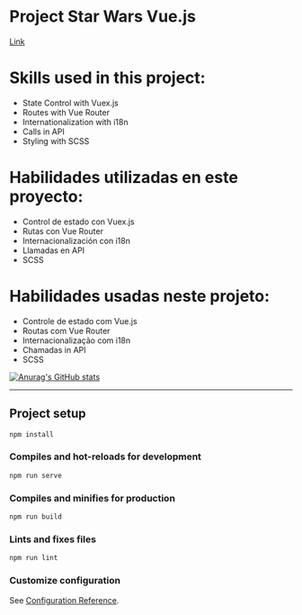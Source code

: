 # Project Star Wars Vue.js

[Link](https://project-starwars-vue.vercel.app/)

# Skills used in this project:

* State Control with Vuex.js
* Routes with Vue Router
* Internationalization with i18n
* Calls in API
* Styling with SCSS

# Habilidades utilizadas en este proyecto:

* Control de estado con Vuex.js
* Rutas con Vue Router
* Internacionalización con i18n
* Llamadas en API
* SCSS

# Habilidades usadas neste projeto:

* Controle de estado com Vue.js
* Routas com Vue Router
* Internacionalização com i18n
* Chamadas in API
* SCSS

[![Anurag's GitHub stats](https://github-readme-stats.vercel.app/api?username=beto-ouverney)](https://github.com/anuraghazra/github-readme-stats)

---

## Project setup
```
npm install
```

### Compiles and hot-reloads for development
```
npm run serve
```

### Compiles and minifies for production
```
npm run build
```

### Lints and fixes files
```
npm run lint
```

### Customize configuration
See [Configuration Reference](https://cli.vuejs.org/config/).
